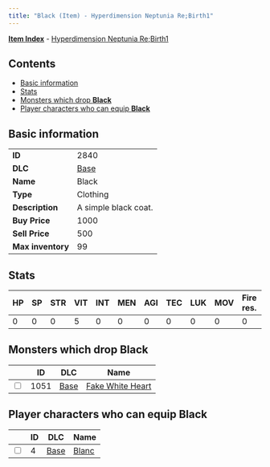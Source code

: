 ```yaml
---
title: "Black (Item) - Hyperdimension Neptunia Re;Birth1"
---
```


[**Item Index**](/neptunia/rb1/item/index.html) - [Hyperdimension Neptunia Re;Birth1](/neptunia/rb1)

## Contents

- [Basic information](#basic-information)
- [Stats](#stats)
- [Monsters which drop **Black**](#monsters-which-drop-black)
- [Player characters who can equip **Black**](#player-characters-who-can-equip-black)

## Basic information

|   |   |
| -- | -- |
| **ID** | 2840 |
| **DLC** | [Base](/neptunia/rb1/dlc/1-base.html) |
| **Name** | Black |
| **Type** | Clothing |
| **Description** | A simple black coat. |
| **Buy Price** | 1000 |
| **Sell Price** | 500 |
| **Max inventory** | 99 |


## Stats

| HP | SP | STR | VIT | INT | MEN | AGI | TEC | LUK | MOV | Fire res. | Ice res. | Wind res. | Lightning res. |
| -- | -- | --- | --- | --- | --- | --- | --- | --- | --- | --------- | -------- | --------- | -------------- |
| 0 | 0 | 0 | 5 | 0 | 0 | 0 | 0 | 0 | 0 | 0 | 0 | 0 | 0 |


## Monsters which drop **Black**

|    | ID | DLC | Name |
| -- | -- | --- | ---- |
| <input type="checkbox" id="rb1-monster-1-1051" class="trackbox" /> | 1051 | [Base](/neptunia/rb1/dlc/1-base.html) | [Fake White Heart](/neptunia/rb1/monster/1-1051-fake-white-heart.html) |


## Player characters who can equip **Black**

|    | ID | DLC | Name |
| -- | -- | --- | ---- |
| <input type="checkbox" id="rb1-player-1-4" class="trackbox" /> | 4 | [Base](/neptunia/rb1/dlc/1-base.html) | [Blanc](/neptunia/rb1/player/1-4-blanc.html) |
